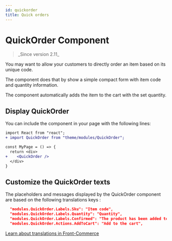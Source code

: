 ```yaml
---
id: quickorder
title: Quick orders
---
```


# QuickOrder Component

<blockquote class="feature--new">
_Since version 2.11_
</blockquote>

You may want to allow your customers to directly order an item based on its unique code.

The <QuickOrder /> component does that by show a simple compact form with item code and quantity information.

The component automatically adds the item to the cart with the set quantity.


## Display QuickOrder 

You can include the component in your page with the following lines:

```diff
import React from "react";
+ import QuickOrder from "theme/modules/QuickOrder";

const MyPage = () => {
  return <div>
+    <QuickOrder />
  </div>
}
```


## Customize the QuickOrder texts

The placeholders and messages displayed by the QuickOrder component are based on the following translations keys :

```json
  "modules.QuickOrder.Labels.Sku": "Item code",
  "modules.QuickOrder.Labels.Quantity": "Quantity",
  "modules.QuickOrder.Labels.Confirmed": "The product has been added to the cart",
  "modules.QuickOrder.Actions.AddToCart": "Add to the cart",
```

<div class="center">
  <a class="link primary button" href="/docs/advanced/theme/translations.html">Learn about translations in Front-Commerce</a>
</div>